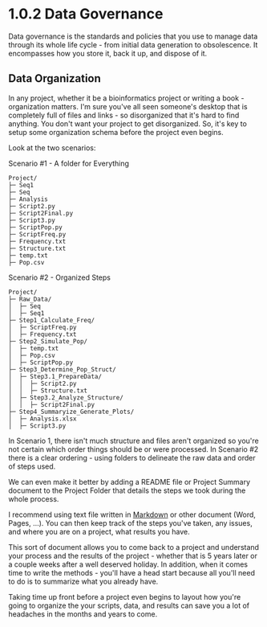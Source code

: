 # 1.0.2 Data Governance

Data governance is the standards and policies that you use to manage data through its whole life cycle - from initial data generation to obsolescence. It encompasses how you store it, back it up, and dispose of it.

## Data Organization
In any project, whether it be a bioinformatics project or writing a book - organization matters. I'm sure you've all seen someone's desktop that is completely full of files and links - so disorganized that it's hard to find anything. You don't want your project to get disorganized.  So, it's key to setup some organization schema before the project even begins.

Look at the two scenarios:

Scenario #1 - A folder for Everything

```
Project/
├─ Seq1
├─ Seq
├─ Analysis
├─ Script2.py
├─ Script2Final.py
├─ Script3.py
├─ ScriptPop.py
├─ ScriptFreq.py
├─ Frequency.txt
├─ Structure.txt
├─ temp.txt
├─ Pop.csv
```
Scenario #2 - Organized Steps

```
Project/
├─ Raw_Data/
│  ├─ Seq
│  ├─ Seq1
├─ Step1_Calculate_Freq/
│  ├─ ScriptFreq.py
│  ├─ Frequency.txt
├─ Step2_Simulate_Pop/
│  ├─ temp.txt
│  ├─ Pop.csv
│  ├─ ScriptPop.py
├─ Step3_Determine_Pop_Struct/
│  ├─ Step3.1_PrepareData/
│  │  ├─ Script2.py
│  │  ├─ Structure.txt
│  ├─ Step3.2_Analyze_Structure/
│  │  ├─ Script2Final.py
├─ Step4_Summaryize_Generate_Plots/
│  ├─ Analysis.xlsx
│  ├─ Script3.py
```

In Scenario 1, there isn't much structure and files aren't organized so you're not certain which order things should be or were processed.  In Scenario #2 there is a clear ordering - using folders to delineate the raw data and order of steps used.

We can even make it better by adding a README file or Project Summary document to the Project Folder that details the steps we took during the whole process.  

I recommend using text file written in [Markdown](https://www.markdownguide.org/cheat-sheet/) or other document (Word, Pages, ...).  You can then keep track of the steps you've taken, any issues, and where you are on a project, what results you have. 

This sort of document allows you to come back to a project and understand your process and the results of the project - whether that is 5 years later or a couple weeks after a well deserved holiday. In addition, when it comes time to write the methods - you'll have a head start because all you'll need to do is to summarize what you already have.

Taking time up front before a project even begins to layout how you're going to organize the your scripts, data, and results can save you a lot of headaches in the months and years to come.


